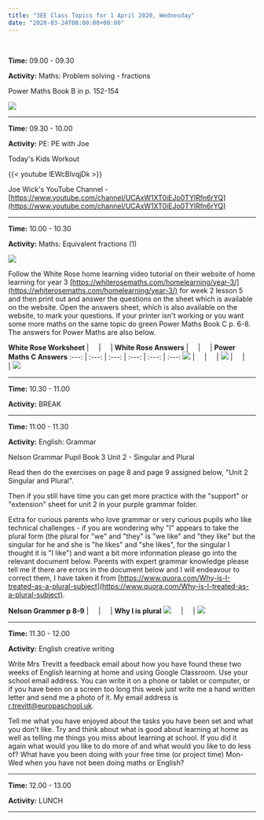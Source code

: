 ```yaml
---
title: "3EE Class Topics for 1 April 2020, Wednesday"
date: "2020-03-24T08:00:00+00:00"
---
```


&nbsp;

**Time:** 09.00 - 09.30

**Activity:** Maths: Problem solving - fractions

Power Maths Book B in p. 152-154

[![](/images/powermaths/y3/pm_y3_u09_practicebookanswers.png)](/docs/powermaths/y3/pm_y3_u09_practicebookanswers.pdf)


<hr>

**Time:** 09.30 - 10.00

**Activity:** PE: PE with Joe

Today's Kids Workout

{{< youtube lEWcBIvqjDk >}}

Joe Wick's YouTube Channel - [https://www.youtube.com/channel/UCAxW1XT0iEJo0TYlRfn6rYQ](https://www.youtube.com/channel/UCAxW1XT0iEJo0TYlRfn6rYQ)

<hr>

**Time:** 10.00 - 10.30

**Activity:** Maths: Equivalent fractions (1)

[![](/images/whiterose/y3/Y3Week2Lesson5Step10.png)](https://whiterosemaths.com/homelearning/year-3/)

Follow the White Rose home learning video tutorial on their website of home learning for year 3 [https://whiterosemaths.com/homelearning/year-3/](https://whiterosemaths.com/homelearning/year-3/) for week 2 lesson 5 and then print out and answer the questions on the sheet which is available on the website. Open the answers sheet, which is also available on the website, to mark your questions. If your printer isn't working or you want some more maths on the same topic do green Power Maths Book C p. 6-8. The answers for Power Maths are also below.

**White Rose Worksheet** | &nbsp; &nbsp; | &nbsp; &nbsp; | **White Rose Answers** | &nbsp; &nbsp; | &nbsp; &nbsp; | **Power Maths C Answers**
:---: | :---: | :---: | :---: | :---: | :---: 
[![](/images/whiterose/y3/Lesson-5-Y3-Summer-Block-1-WO1-Equivalent-fractions-1-2020.png)](/docs/whiterose/y3/Lesson-5-Y3-Summer-Block-1-WO1-Equivalent-fractions-1-2020.pdf) | &nbsp; &nbsp; | &nbsp; &nbsp; | [![](/images/whiterose/y3/Y3-Summer-Block-1-ANS1-Equivalent-fractions-1-2020.png)](/docs/whiterose/y3/Y3-Summer-Block-1-ANS1-Equivalent-fractions-1-2020.pdf) | &nbsp; &nbsp; | &nbsp; &nbsp; | [![](/images/powermaths/y3/pm_y3_u10_practicebookanswers.png)](/docs/powermaths/y3/pm_y3_u10_practicebookanswers.pdf)

<hr>

**Time:** 10.30 - 11.00

**Activity:** BREAK

<hr>

**Time:** 11:00 - 11.30

**Activity:** English: Grammar

Nelson Grammar Pupil Book 3 Unit 2 - Singular and Plural

Read then do the exercises on page 8 and page 9 assigned below, "Unit 2 Singular and Plural".

Then if you still have time you can get more practice with the "support" or "extension" sheet for unit 2 in your purple grammar folder.

Extra for curious parents who love grammar or very curious pupils who like technical challenges - if you are wondering why "I" appears to take the plural form (the plural for "we" and "they" is "we like" and "they like" but the singular for he and she is "he likes" and "she likes", for the singular I thought it is "I like") and want a bit more information please go into the relevant document below. Parents with expert grammar knowledge please tell me if there are errors in the document below and I will endeavour to correct them, I have taken it from [https://www.quora.com/Why-is-I-treated-as-a-plural-subject](https://www.quora.com/Why-is-I-treated-as-a-plural-subject).

**Nelson Grammer p 8-9** | &nbsp; &nbsp; | &nbsp; &nbsp; | **Why I is plural**
[![](/images/NelGramYr3pupilP8and9.png)](/docs/NelGramYr3pupilP8and9.pdf) &nbsp; &nbsp; | &nbsp; &nbsp; | [![](/images/detailedGrammarInfo.png)](/docs/detailedGrammerInfo.pdf)

<hr>

**Time:** 11.30 - 12.00

**Activity:** English creative writing

Write Mrs Trevitt a feedback email about how you have found these two weeks of English learning at home and using Google Classroom. Use your school email address. You can write it on a phone or tablet or computer, or if you have been on a screen too long this week just write me a hand written letter and send me a photo of it. My email address is [r.trevitt@europaschool.uk](mailto:r.trevitt@europaschool.uk).

Tell me what you have enjoyed about the tasks you have been set and what you don't like. Try and think about what is good about learning at home as well as telling me things you miss about learning at school. If you did it again what would you like to do more of and what would you like to do less of? What have you been doing with your free time (or project time) Mon-Wed when you have not been doing maths or English?

<hr>

**Time:** 12.00 - 13.00

**Activity:** LUNCH

<hr>


<br/>
<br/>

